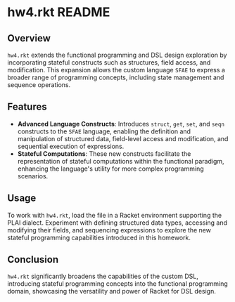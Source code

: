 # hw4.rkt README

## Overview
`hw4.rkt` extends the functional programming and DSL design exploration by incorporating stateful constructs such as structures, field access, and modification. This expansion allows the custom language `SFAE` to express a broader range of programming concepts, including state management and sequence operations.

## Features
- **Advanced Language Constructs**: Introduces `struct`, `get`, `set`, and `seqn` constructs to the `SFAE` language, enabling the definition and manipulation of structured data, field-level access and modification, and sequential execution of expressions.
- **Stateful Computations**: These new constructs facilitate the representation of stateful computations within the functional paradigm, enhancing the language's utility for more complex programming scenarios.

## Usage
To work with `hw4.rkt`, load the file in a Racket environment supporting the PLAI dialect. Experiment with defining structured data types, accessing and modifying their fields, and sequencing expressions to explore the new stateful programming capabilities introduced in this homework.

## Conclusion
`hw4.rkt` significantly broadens the capabilities of the custom DSL, introducing stateful programming concepts into the functional programming domain, showcasing the versatility and power of Racket for DSL design.
